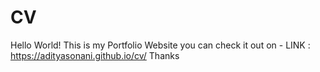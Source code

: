# CV
Hello World! This is my Portfolio Website you can check it out on - 
LINK : https://adityasonani.github.io/cv/
Thanks
